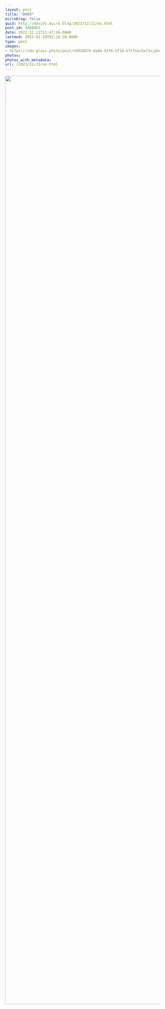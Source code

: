 ```yaml
---
layout: post
title: "0O0O"
microblog: false
guid: http://davids.micro.blog/2023/12/21/oo.html
post_id: 4486963
date: 2023-12-21T11:47:56-0800
lastmod: 2025-01-29T02:29:20-0800
type: post
images:
- https://cdn.glass.photo/post/cb918676-da04-42f6-b718-b7cfeac5e73c/photo?auto=format&fit=max&fm=jpg&h=1024&q=90&w=1024&s=14d59e0047e02981dbb851739b131b70
photos:
photos_with_metadata:
url: /2023/12/21/oo.html
---
```

<a href="https://glass.photo/theschlaepfer/5sWhXBc5DYQRrYAO06t2qM"><img src="https://cdn.glass.photo/post/cb918676-da04-42f6-b718-b7cfeac5e73c/photo?auto=format&fit=max&fm=jpg&h=1024&q=90&w=1024&s=14d59e0047e02981dbb851739b131b70" width="4032" height="3024"/></a>
